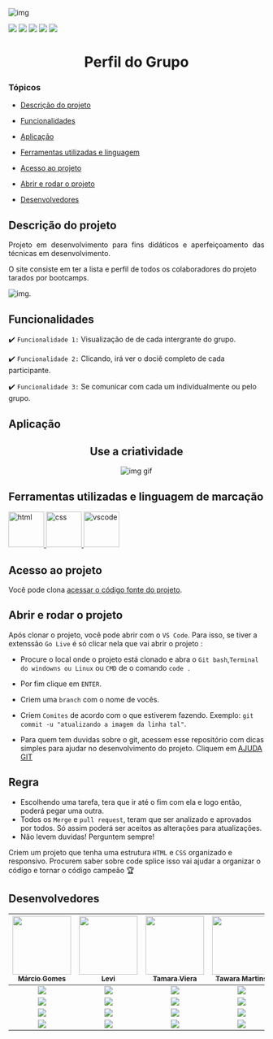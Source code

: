 ![img](https://thumbs.dreamstime.com/b/programador-louco-17296778.jpg)

<img src="https://img.shields.io/badge/HTML-MARCA%C3%87%C3%83O-blue"/>
<img src="https://img.shields.io/badge/CSS-MARCA%C3%87%C3%83O-red"/>
<img src="https://img.shields.io/badge/VSCODE-IDE-blue"/>
<img src="https://img.shields.io/badge/TPBC-GRUPO-blue"/>
<img src="https://img.shields.io/badge/EM%20PROGRESSO-PROJETO-blue"/>


  
<h1 align="center"> Perfil do Grupo </h1>

### Tópicos 

- [Descrição do projeto](#descrição-do-projeto)

- [Funcionalidades](#funcionalidades)

- [Aplicação](#aplicação)

- [Ferramentas utilizadas e linguagem](#ferramentas-utilizadas-e-linguagem-de-marcação)

- [Acesso ao projeto](#acesso-ao-projeto)

- [Abrir e rodar o projeto](#abrir-e-rodar-o-projeto)

- [Desenvolvedores](#desenvolvedores)

## Descrição do projeto 

<p align="justify">
 Projeto em desenvolvimento para fins didáticos e aperfeiçoamento das técnicas em desenvolvimento.

O site consiste em ter a lista e perfil de todos os colaboradores do projeto tarados por bootcamps.

![img.](https://inovamind.com.br/wp-content/uploads/2019/05/redesperfil-04_l-950x475.png)
</p>

## Funcionalidades

:heavy_check_mark: `Funcionalidade 1:` Visualização de de cada intergrante do grupo.

:heavy_check_mark: `Funcionalidade 2:` Clicando, irá ver o dociê completo de cada participante.

:heavy_check_mark: `Funcionalidade 3:` Se comunicar com cada um individualmente ou pelo grupo.

## Aplicação

<div align="center">

## Use a criatividade
![img gif](https://media.giphy.com/media/12Ixh68NnwXJnO/giphy.gif)

  </div>

###

## Ferramentas utilizadas e linguagem de marcação

<a href="https://pt.wikipedia.org/wiki/HTML5" target="_blank"> <img src="https://cdn.jsdelivr.net/gh/devicons/devicon/icons/html5/html5-original-wordmark.svg" alt="html" width="70" height="70"/> </a>
<a href="https://developer.mozilla.org/pt-BR/docs/Web/CSS" target="_blank"> <img src="https://cdn.jsdelivr.net/gh/devicons/devicon/icons/css3/css3-original-wordmark.svg" alt="css" width="70" height="70"/> </a> 
<a href="https://developer.mozilla.org/pt-BR/docs/Web/VSCODE" target="_blank"> <img src="https://cdn.jsdelivr.net/gh/devicons/devicon/icons/vscode/vscode-original-wordmark.svg" alt="vscode" width="70" height="70"/> </a> 

 

###

## Acesso ao projeto

Você pode clona [acessar o código fonte do projeto](https://github.com/taradosporbootcamps/perfil-do-grupo).

## Abrir e rodar o projeto

Após clonar o projeto, você pode abrir com o `VS Code`. Para isso, se tiver a extenssão `Go Live` é só clicar nela que vai abrir o projeto :

- Procure o local onde o projeto está clonado e abra o `Git bash`,`Terminal do windowns ou Linux` ou `CMD` de o comando `code .` 
- Por fim clique em `ENTER`.

- Criem uma `branch` com o nome de vocês.
- Criem `Comites` de acordo com o que estiverem fazendo. Exemplo: `git commit -u "atualizando a imagem da linha tal"`.

- Para quem tem duvidas sobre o git, acessem esse repositório com dicas simples para ajudar no desenvolvimento do projeto. Cliquem em [AJUDA GIT](https://gist.github.com/leocomelli/2545add34e4fec21ec16)

## Regra
- Escolhendo uma tarefa, tera que ir até o fim com ela e logo então, poderá pegar uma outra.
- Todos os `Merge` e `pull request`, teram que ser analizado e aprovados por todos. Só assim poderá ser aceitos as alterações para atualizações.
- Não levem duvidas! Perguntem sempre!

Criem um projeto que tenha uma estrutura `HTML` e `CSS` organizado e responsivo.
Procurem saber sobre code splice isso vai ajudar a organizar o código e tornar o código campeão 🏆 



## Desenvolvedores

| [<img src="https://avatars.githubusercontent.com/u/83436068?v=4" width=115><br><sub>Márcio Gomes</sub>](https://github.com/marcio-sgomes) |  [<img src="https://avatars.githubusercontent.com/u/97966218?v=4" width=115><br><sub>Levi</sub>](https://github.com/levigtri) | [<img src="https://avatars.githubusercontent.com/u/76081373?v=4" width=115><br><sub>Tamara Viera</sub>](https://github.com/tamaraafvieira/) | [<img src="https://avatars.githubusercontent.com/u/89159427?v=4" width=115><br><sub>Tawara Martins</sub>](https://github.com/tawaramartins) |
| :---: | :---: | :---: | :---:
<img src="https://img.shields.io/badge/Ubuntu-E95420?style=for-the-badge&logo=ubuntu&logoColor=white" /> |<img src="https://img.shields.io/badge/Windows-0078D6?style=for-the-badge&logo=windows&logoColor=white" />  |<img src="https://img.shields.io/badge/Windows-0078D6?style=for-the-badge&logo=windows&logoColor=white" />  |<img src="https://img.shields.io/badge/Windows-0078D6?style=for-the-badge&logo=windows&logoColor=white" />  |    
<a href="https://www.linkedin.com/in/marciosgomes2781990/"><img src="https://img.shields.io/badge/LinkedIn-0077B5?style=for-the-badge&logo=linkedin&logoColor=white"/></a> | <a href="https://www.linkedin.com/in/levi-gomes-64684522b/"><img src="https://img.shields.io/badge/LinkedIn-0077B5?style=for-the-badge&logo=linkedin&logoColor=white"/></a> | <a href="https://www.linkedin.com/in/tamara-vieira-38ba2715a/"><img src="https://img.shields.io/badge/LinkedIn-0077B5?style=for-the-badge&logo=linkedin&logoColor=white"/></a> | <a href="https://www.linkedin.com/in/tawaramartins/"><img src="https://img.shields.io/badge/LinkedIn-0077B5?style=for-the-badge&logo=linkedin&logoColor=white"/></a> |
<img src="https://img.shields.io/badge/GitHub-100000?style=for-the-badge&logo=github&logoColor=white" /> | <img src="https://img.shields.io/badge/GitHub-100000?style=for-the-badge&logo=github&logoColor=white" />   |<img src="https://img.shields.io/badge/GitHub-100000?style=for-the-badge&logo=github&logoColor=white" /> | <img src="https://img.shields.io/badge/GitHub-100000?style=for-the-badge&logo=github&logoColor=white" />   |
<img src="https://img.shields.io/badge/Instagram-E4405F?style=for-the-badge&logo=instagram&logoColor=white" /> | <img src="https://img.shields.io/badge/Instagram-E4405F?style=for-the-badge&logo=instagram&logoColor=white"/> |<img src="https://img.shields.io/badge/Instagram-E4405F?style=for-the-badge&logo=instagram&logoColor=white" /> | <img src="https://img.shields.io/badge/Instagram-E4405F?style=for-the-badge&logo=instagram&logoColor=white"/> |
